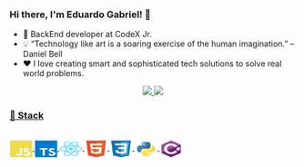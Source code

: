### Hi there, I'm Eduardo Gabriel! 👋

- 💼 BackEnd developer at CodeX Jr.
- 💡 “Technology like art is a soaring exercise of the human imagination.” – Daniel Bell
- ❤️ I love creating smart and sophisticated tech solutions to solve real world problems.
<div align="center">
  <a href="https://github.com/edugabriel12">
  <img height="180em" src="https://github-readme-stats.vercel.app/api?username=edugabriel12&show_icons=true&theme=dracula&include_all_commits=true&count_private=true"/>
  <img height="180em" src="https://github-readme-stats.vercel.app/api/top-langs/?username=edugabriel12&layout=compact&langs_count=7&theme=tokyonight"/>
</div>
  
### 🚀 Stack
  
<div style="display: inline_block"><br>
  <img align="center" alt="Edu-Java" height="30" width="40" src="https://raw.githubusercontent.com/devicons/devicon/master/icons/javascript/javascript-plain.svg">
  <img align="center" alt="Edu-Spring" height="30" width="40" src="https://raw.githubusercontent.com/devicons/devicon/master/icons/typescript/typescript-plain.svg">
  <img align="center" alt="Edu-PostgreSQL" height="30" width="40" src="https://raw.githubusercontent.com/devicons/devicon/master/icons/react/react-original.svg">
  <img align="center" alt="Edu-Docker" height="30" width="40" src="https://raw.githubusercontent.com/devicons/devicon/master/icons/html5/html5-original.svg">
  <img align="center" alt="Edu-JS" height="30" width="40" src="https://raw.githubusercontent.com/devicons/devicon/master/icons/css3/css3-original.svg">
  <img align="center" alt="Edu-Node.js" height="30" width="40" src="https://raw.githubusercontent.com/devicons/devicon/master/icons/python/python-original.svg">
  <img align="center" alt="Edu-MongoDB" height="30" width="40" src="https://raw.githubusercontent.com/devicons/devicon/master/icons/csharp/csharp-original.svg">
 </div>
